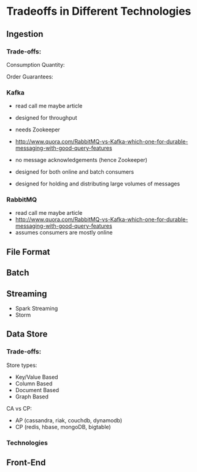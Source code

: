 Tradeoffs in Different Technologies
===================================

## Ingestion
### Trade-offs:
Consumption Quantity:

Order Guarantees:

### Kafka
- read call me maybe article
- designed for throughput
- needs Zookeeper
- http://www.quora.com/RabbitMQ-vs-Kafka-which-one-for-durable-messaging-with-good-query-features
- no message acknowledgements (hence Zookeeper)

- designed for both online and batch consumers
- designed for holding and distributing large volumes of messages



### RabbitMQ
- read call me maybe article
- http://www.quora.com/RabbitMQ-vs-Kafka-which-one-for-durable-messaging-with-good-query-features
- assumes consumers are mostly online


## File Format



## Batch



## Streaming
- Spark Streaming
- Storm


## Data Store
### Trade-offs:
Store types:
- Key/Value Based
- Column Based
- Document Based
- Graph Based

CA vs CP:
- AP (cassandra, riak, couchdb, dynamodb)
- CP (redis, hbase, mongoDB, bigtable)

### Technologies



## Front-End

